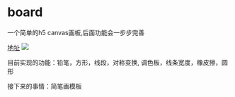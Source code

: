 # board
一个简单的h5 canvas画板,后面功能会一步步完善

[地址](https://ganother.github.io/board/index.html)
![](https://ganother.github.io/board/images/qrcode.png)

目前实现的功能：铅笔，方形，线段，对称变换, 调色板，线条宽度，橡皮擦，圆形

接下来的事情：简笔画模板
